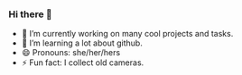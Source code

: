 ### Hi there 👋
- 🔭 I’m currently working on many cool projects and tasks.
- 🌱 I’m learning a lot about github.
- 😄 Pronouns: she/her/hers
- ⚡ Fun fact: I collect old cameras.

<!--
**krystalhegg/krystalhegg** is a ✨ _special_ ✨ repository because its `README.md` (this file) appears on your GitHub profile.

Here are some ideas to get you started:

- 🔭 I’m currently working on ...
- 🌱 I’m currently learning ...
- 👯 I’m looking to collaborate on ...
- 🤔 I’m looking for help with ...
- 💬 Ask me about ...
- 📫 How to reach me: ...
- 😄 Pronouns: ...
- ⚡ Fun fact: ...
-->
